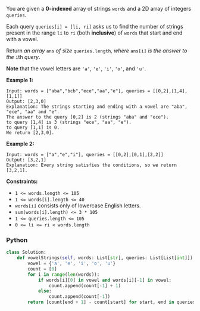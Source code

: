 You are given a  **0-indexed**  array of strings  `words`  and a 2D array of integers  `queries`.

Each query  `queries[i] = [li, ri]`  asks us to find the number of strings present in the range  `li`  to  `ri`  (both
**inclusive**) of  `words`  that start and end with a vowel.

Return  _an array_ `ans` _of size_ `queries.length`_, where_ `ans[i]` _is the answer to the_ `i`th _query_.

**Note**  that the vowel letters are  `'a'`,  `'e'`,  `'i'`,  `'o'`, and  `'u'`.

**Example 1:**

```
Input: words = ["aba","bcb","ece","aa","e"], queries = [[0,2],[1,4],[1,1]]
Output: [2,3,0]
Explanation: The strings starting and ending with a vowel are "aba", "ece", "aa" and "e".
The answer to the query [0,2] is 2 (strings "aba" and "ece").
to query [1,4] is 3 (strings "ece", "aa", "e").
to query [1,1] is 0.
We return [2,3,0].
```

**Example 2:**

```
Input: words = ["a","e","i"], queries = [[0,2],[0,1],[2,2]]
Output: [3,2,1]
Explanation: Every string satisfies the conditions, so we return [3,2,1].
```

**Constraints:**

- `1 <= words.length <= 105`
- `1 <= words[i].length <= 40`
- `words[i]`  consists only of lowercase English letters.
- `sum(words[i].length) <= 3 * 105`
- `1 <= queries.length <= 105`
- `0 <= li <= ri < words.length`

### Python

```python
class Solution:
    def vowelStrings(self, words: List[str], queries: List[List[int]]) -> List[int]:
        vowel = {'a', 'e', 'i', 'o', 'u'}
        count = [0]
        for i in range(len(words)):
            if words[i][0] in vowel and words[i][-1] in vowel:
                count.append(count[-1] + 1)
            else:
                count.append(count[-1])
        return [count[end + 1] - count[start] for start, end in queries]
```